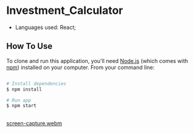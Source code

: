 # Investment_Calculator

- Languages used: React;
  
## How To Use

To clone and run this application, you'll need [Node.js](https://nodejs.org/en/download/) (which comes with [npm](http://npmjs.com)) installed on your computer. From your command line:

```bash

# Install dependencies
$ npm install

# Run app
$ npm start
```


##

[screen-capture.webm](https://github.com/anaritacpereira/Investment_Calculator/assets/127841235/3fec64b2-7c32-4925-9614-a09c255392f8)
